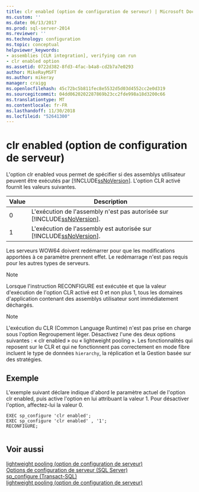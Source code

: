 ```yaml
---
title: clr enabled (option de configuration de serveur) | Microsoft Docs
ms.custom: ''
ms.date: 06/13/2017
ms.prod: sql-server-2014
ms.reviewer: ''
ms.technology: configuration
ms.topic: conceptual
helpviewer_keywords:
- assemblies [CLR integration], verifying can run
- clr enabled option
ms.assetid: 0722d382-8fd3-4fac-b4a8-cd2b7a7e0293
author: MikeRayMSFT
ms.author: mikeray
manager: craigg
ms.openlocfilehash: 45c72bc5b811fec8e5532d5d03d4552cc2e0d319
ms.sourcegitcommit: 04dd0620202287869b23cc2fde998a18d3200c66
ms.translationtype: MT
ms.contentlocale: fr-FR
ms.lasthandoff: 11/30/2018
ms.locfileid: "52641300"
---
```

# <a name="clr-enabled-server-configuration-option"></a>clr enabled (option de configuration de serveur)
  L'option clr enabled vous permet de spécifier si des assemblys utilisateur peuvent être exécutés par [!INCLUDE[ssNoVersion](../../includes/ssnoversion-md.md)]. L'option CLR activé fournit les valeurs suivantes.  
  
|Value|Description|  
|-----------|-----------------|  
|0|L'exécution de l'assembly n'est pas autorisée sur [!INCLUDE[ssNoVersion](../../includes/ssnoversion-md.md)].|  
|1|L'exécution de l'assembly est autorisée sur [!INCLUDE[ssNoVersion](../../includes/ssnoversion-md.md)].|  
  
 Les serveurs WOW64 doivent redémarrer pour que les modifications apportées à ce paramètre prennent effet. Le redémarrage n'est pas requis pour les autres types de serveurs.  
  
> [!NOTE]  
>  Lorsque l'instruction RECONFIGURE est exécutée et que la valeur d'exécution de l'option CLR activé est 0 et non plus 1, tous les domaines d'application contenant des assemblys utilisateur sont immédiatement déchargés.  
  
> [!NOTE]  
>  L'exécution du CLR (Common Language Runtime) n'est pas prise en charge sous l'option Regroupement léger. Désactivez l'une des deux options suivantes : « clr enabled » ou « lightweight pooling ». Les fonctionnalités qui reposent sur le CLR et qui ne fonctionnent pas correctement en mode fibre incluent le type de données `hierarchy`, la réplication et la Gestion basée sur des stratégies.  
  
## <a name="example"></a>Exemple  
 L'exemple suivant déclare indique d'abord le paramètre actuel de l'option clr enabled, puis active l'option en lui attribuant la valeur 1. Pour désactiver l'option, affectez-lui la valeur 0.  
  
```  
EXEC sp_configure 'clr enabled';  
EXEC sp_configure 'clr enabled' , '1';  
RECONFIGURE;  
  
```  
  
## <a name="see-also"></a>Voir aussi  
 [lightweight pooling (option de configuration de serveur)](lightweight-pooling-server-configuration-option.md)   
 [Options de configuration de serveur &#40;SQL Server&#41;](server-configuration-options-sql-server.md)   
 [sp_configure &#40;Transact-SQL&#41;](/sql/relational-databases/system-stored-procedures/sp-configure-transact-sql)   
 [lightweight pooling (option de configuration de serveur)](lightweight-pooling-server-configuration-option.md)  
  
  
